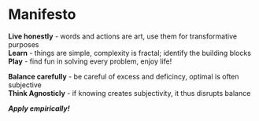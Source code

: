 # Manifesto

**Live honestly** - words and actions are art, use them for transformative purposes </br>
**Learn** - things are simple, complexity is fractal; identify the building blocks </br>
**Play** - find fun in solving every problem, enjoy life! </br>

**Balance carefully** - be careful of excess and deficincy, optimal is often subjective </br>
**Think Agnosticly** - if knowing creates subjectivity, it thus disrupts balance </br>

**_Apply empirically!_**
